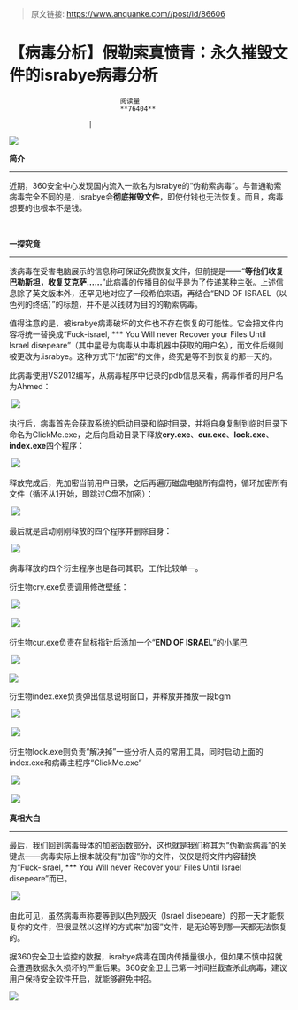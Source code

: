 > 原文链接: https://www.anquanke.com//post/id/86606 


# 【病毒分析】假勒索真愤青：永久摧毁文件的israbye病毒分析


                                阅读量   
                                **76404**
                            
                        |
                        
                                                                                    



[![](https://p4.ssl.qhimg.com/t018c69b53851e1d7be.png)](https://p4.ssl.qhimg.com/t018c69b53851e1d7be.png)



**简介**

****

近期，360安全中心发现国内流入一款名为israbye的“伪勒索病毒”。与普通勒索病毒完全不同的是，israbye会**彻底摧毁文件**，即使付钱也无法恢复。而且，病毒想要的也根本不是钱。

<br>

**一探究竟**

****

该病毒在受害电脑展示的信息称可保证免费恢复文件，但前提是——“**等他们收复巴勒斯坦，收复艾克萨……**”此病毒的传播目的似乎是为了传递某种主张。上述信息除了英文版本外，还罕见地对应了一段希伯来语，再结合“END OF ISRAEL（以色列的终结）”的标题，并不是以钱财为目的的勒索病毒。

值得注意的是，被israbye病毒破坏的文件也不存在恢复的可能性。它会把文件内容将统一替换成“Fuck-israel, *** You Will never Recover your Files Until Israel disepeare”（其中星号为病毒从中毒机器中获取的用户名），而文件后缀则被更改为.israbye。这种方式下“加密”的文件，终究是等不到恢复的那一天的。

此病毒使用VS2012编写，从病毒程序中记录的pdb信息来看，病毒作者的用户名为Ahmed：

 [![](https://p5.ssl.qhimg.com/t014635e6efccbb8d25.png)](https://p5.ssl.qhimg.com/t014635e6efccbb8d25.png)

执行后，病毒首先会获取系统的启动目录和临时目录，并将自身复制到临时目录下命名为ClickMe.exe，之后向启动目录下释放**cry.exe**、**cur.exe**、**lock.exe**、**index.exe**四个程序：

 [![](https://p4.ssl.qhimg.com/t01615337b6298112ae.png)](https://p4.ssl.qhimg.com/t01615337b6298112ae.png)

释放完成后，先加密当前用户目录，之后再遍历磁盘电脑所有盘符，循环加密所有文件（循环从1开始，即跳过C盘不加密）：

 [![](https://p2.ssl.qhimg.com/t01e76b750c8406790d.png)](https://p2.ssl.qhimg.com/t01e76b750c8406790d.png)

最后就是启动刚刚释放的四个程序并删除自身：

 [![](https://p4.ssl.qhimg.com/t0155b586cb34e88d7b.png)](https://p4.ssl.qhimg.com/t0155b586cb34e88d7b.png)

病毒释放的四个衍生程序也是各司其职，工作比较单一。

衍生物cry.exe负责调用修改壁纸：

 [![](https://p5.ssl.qhimg.com/t011bff82015fcc7641.png)](https://p5.ssl.qhimg.com/t011bff82015fcc7641.png)

 [![](https://p2.ssl.qhimg.com/t018b51c4b5b179f750.png)](https://p2.ssl.qhimg.com/t018b51c4b5b179f750.png)

衍生物cur.exe负责在鼠标指针后添加一个“**END OF ISRAEL**”的小尾巴

 [![](https://p0.ssl.qhimg.com/t013e43a4cb9dd67e0c.png)](https://p0.ssl.qhimg.com/t013e43a4cb9dd67e0c.png)

[![](https://p3.ssl.qhimg.com/t01a7b7b47d89448c81.png)](https://p3.ssl.qhimg.com/t01a7b7b47d89448c81.png)

衍生物index.exe负责弹出信息说明窗口，并释放并播放一段bgm

 [![](https://p2.ssl.qhimg.com/t01c20310371d420fbb.png)](https://p2.ssl.qhimg.com/t01c20310371d420fbb.png)

 [![](https://p2.ssl.qhimg.com/t01e09d3e281d737961.png)](https://p2.ssl.qhimg.com/t01e09d3e281d737961.png)

衍生物lock.exe则负责“解决掉”一些分析人员的常用工具，同时启动上面的index.exe和病毒主程序“ClickMe.exe”

 [![](https://p1.ssl.qhimg.com/t017dfa29b9f2f84638.png)](https://p1.ssl.qhimg.com/t017dfa29b9f2f84638.png)

 [![](https://p3.ssl.qhimg.com/t011d1a0af640901718.png)](https://p3.ssl.qhimg.com/t011d1a0af640901718.png)



**真相大白**

****

最后，我们回到病毒母体的加密函数部分，这也就是我们称其为“伪勒索病毒”的关键点——病毒实际上根本就没有“加密”你的文件，仅仅是将文件内容替换为“Fuck-israel, *** You Will never Recover your Files Until Israel disepeare”而已。

 [![](https://p1.ssl.qhimg.com/t01807daa5a198ea174.png)](https://p1.ssl.qhimg.com/t01807daa5a198ea174.png)

由此可见，虽然病毒声称要等到以色列毁灭（Israel disepeare）的那一天才能恢复你的文件，但很显然以这样的方式来“加密”文件，是无论等到哪一天都无法恢复的。

据360安全卫士监控的数据，israbye病毒在国内传播量很小，但如果不慎中招就会遭遇数据永久损坏的严重后果。360安全卫士已第一时间拦截查杀此病毒，建议用户保持安全软件开启，就能够避免中招。

[![](https://p1.ssl.qhimg.com/t0154faefb3e471ff4f.png)](https://p1.ssl.qhimg.com/t0154faefb3e471ff4f.png)


